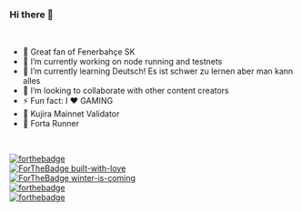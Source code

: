 ### Hi there 👋

<!--
**neuweltgeld/neuweltgeld** is a ✨ _special_ ✨ repository because its `README.md` (this file) appears on your GitHub profile.

Here are some ideas to get you started:

- 
- 
- 👯 I’m looking to collaborate on ...
- 🤔 I’m looking for help with ...
- 💬 Ask me about ...
- 
- 😄 Pronouns: ...
- ⚡ Fun fact: ...
--><br>
<ul>
<li>🎉 Great fan of Fenerbahçe SK </li>  
<li>🔭 I’m currently working on node running and testnets</li>
<li>🌱 I’m currently learning Deutsch! Es ist schwer zu lernen aber man kann alles</li>
<li>👯 I’m looking to collaborate with other content creators  </li>
<li>⚡ Fun fact: I ❤️ GAMING  </li>
<li>💬 Kujira Mainnet Validator </li>
<li>💬 Forta Runner </li> 
</ul>

<br>

[![forthebadge](https://github.com/neuweltgeld/badge/blob/main/fener-bah%C3%A7e.svg)](https://fenerbahce.org)<br>
[![ForTheBadge built-with-love](http://ForTheBadge.com/images/badges/built-with-love.svg)](https://GitHub.com/neuweltgeld/) <br>
[![ForTheBadge winter-is-coming](http://ForTheBadge.com/images/badges/winter-is-coming.svg)](http://ForTheBadge.com)<br>
[![forthebadge](https://forthebadge.com/images/badges/powered-by-netflix.svg)](https://forthebadge.com)<br>
[![forthebadge](https://forthebadge.com/images/badges/contains-cat-gifs.svg)](https://forthebadge.com)


